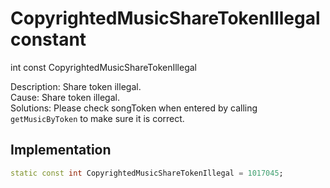 


# CopyrightedMusicShareTokenIllegal constant







int const CopyrightedMusicShareTokenIllegal
  




<p>Description: Share token illegal. <br>Cause: Share token illegal. <br>Solutions: Please check songToken when entered by calling <code>getMusicByToken</code> to make sure it is correct.</p>



## Implementation

```dart
static const int CopyrightedMusicShareTokenIllegal = 1017045;
```








